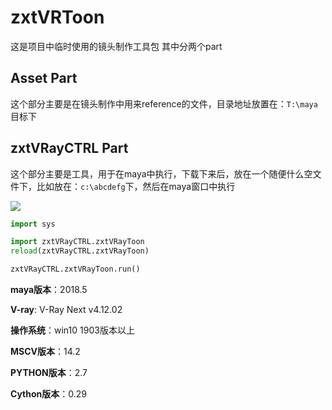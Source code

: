 # zxtVRToon


这是项目中临时使用的镜头制作工具包
其中分两个part
## Asset Part
这个部分主要是在镜头制作中用来reference的文件，目录地址放置在：`T:\maya`目标下
## zxtVRayCTRL Part
这个部分主要是工具，用于在maya中执行，下载下来后，放在一个随便什么空文件下，比如放在：`c:\abcdefg`下，然后在maya窗口中执行

![](http://www.zxto.top:30000//johnny/mypicgo/uploads/6ca6484b3b9e02da2c882b9f9d427297/20200312032835.png)
```python
import sys

import zxtVRayCTRL.zxtVRayToon
reload(zxtVRayCTRL.zxtVRayToon)

zxtVRayCTRL.zxtVRayToon.run()

```

**maya版本**：2018.5

**V-ray**: V-Ray Next v4.12.02

**操作系统**：win10 1903版本以上

**MSCV版本**：14.2

**PYTHON版本**：2.7

**Cython版本**：0.29